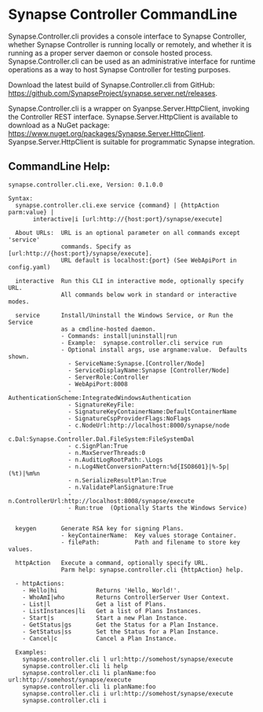 # Synapse Controller CommandLine

Synapse.Controller.cli provides a console interface to Synapse Controller, whether Synapse Controller is running locally or remotely, and whether it is running as a proper server daemon or console hosted process.  Synapse.Controller.cli can be used as an administrative interface for runtime operations as a way to host Synapse Controller for testing purposes.

Download the latest build of Synapse.Controller.cli from GitHub: <a href="https://github.com/SynapseProject/synapse.server.net/releases" target="_blank">https://github.com/SynapseProject/synapse.server.net/releases</a>.

Synapse.Controller.cli is a wrapper on Syanpse.Server.HttpClient, invoking the Controller REST interface.  Synapse.Server.HttpClient is available to download as a NuGet package: <a href="https://www.nuget.org/packages/Synapse.Server.HttpClient" target="_blank">https://www.nuget.org/packages/Synapse.Server.HttpClient</a>.  Syanpse.Server.HttpClient is suitable for programmatic Synapse integration.

## CommandLine Help:

```dos
synapse.controller.cli.exe, Version: 0.1.0.0

Syntax:
  synapse.controller.cli.exe service {command} | {httpAction parm:value} |
       interactive|i [url:http://{host:port}/synapse/execute]

  About URLs:  URL is an optional parameter on all commands except 'service'
               commands. Specify as [url:http://{host:port}/synapse/execute].
               URL default is localhost:{port} (See WebApiPort in config.yaml)

  interactive  Run this CLI in interactive mode, optionally specify URL.
               All commands below work in standard or interactive modes.

  service      Install/Uninstall the Windows Service, or Run the Service
               as a cmdline-hosted daemon.
               - Commands: install|uninstall|run
               - Example:  synapse.controller.cli service run
               - Optional install args, use argname:value.  Defaults shown.
                 - ServiceName:Synapse.[Controller/Node]
                 - ServiceDisplayName:Synapse [Controller/Node]
                 - ServerRole:Controller
                 - WebApiPort:8008
                 - AuthenticationScheme:IntegratedWindowsAuthentication
                 - SignatureKeyFile:
                 - SignatureKeyContainerName:DefaultContainerName
                 - SignatureCspProviderFlags:NoFlags
                 - c.NodeUrl:http://localhost:8000/synapse/node
                 - c.Dal:Synapse.Controller.Dal.FileSystem:FileSystemDal
                 - c.SignPlan:True
                 - n.MaxServerThreads:0
                 - n.AuditLogRootPath:.\Logs
                 - n.Log4NetConversionPattern:%d{ISO8601}|%-5p|(%t)|%m%n
                 - n.SerializeResultPlan:True
                 - n.ValidatePlanSignature:True
                 - n.ControllerUrl:http://localhost:8008/synapse/execute
                 - Run:true  (Optionally Starts the Windows Service)


  keygen       Generate RSA key for signing Plans.
               - keyContainerName:  Key values storage Container.
               - filePath:          Path and filename to store key values.

  httpAction   Execute a command, optionally specify URL.
               Parm help: synapse.controller.cli {httpAction} help.

  - httpActions:
    - Hello|hi           Returns 'Hello, World!'.
    - WhoAmI|who         Returns ControllerServer User Context.
    - List|l             Get a list of Plans.
    - ListInstances|li   Get a list of Plans Instances.
    - Start|s            Start a new Plan Instance.
    - GetStatus|gs       Get the Status for a Plan Instance.
    - SetStatus|ss       Set the Status for a Plan Instance.
    - Cancel|c           Cancel a Plan Instance.

  Examples:
    synapse.controller.cli l url:http://somehost/synapse/execute
    synapse.controller.cli li help
    synapse.controller.cli li planName:foo url:http://somehost/synapse/execute
    synapse.controller.cli li planName:foo
    synapse.controller.cli i url:http://somehost/synapse/execute
    synapse.controller.cli i
```